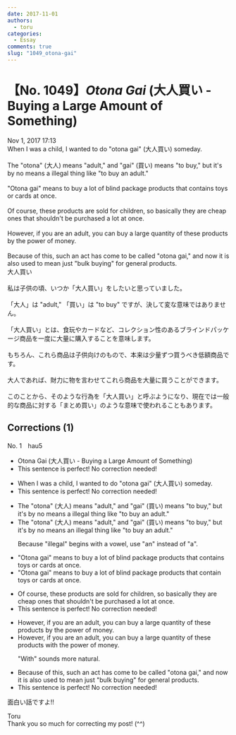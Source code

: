 ```yaml
---
date: 2017-11-01
authors:
  - toru
categories:
  - Essay
comments: true
slug: "1049_otona-gai"
---
```


# 【No. 1049】<strong><em>Otona Gai</strong></em> (大人買い - Buying a Large Amount of Something)
<div class="date">Nov 1, 2017 17:13</div>
<div id="post"><div id="body_show_ori">
When I was a child, I wanted to do "otona gai" (大人買い) someday.<br/><br/>The "otona" (大人) means "adult," and "gai" (買い) means "to buy," but it's by no means a illegal thing like "to buy an adult."<br/><br/>"Otona gai" means to buy a lot of blind package products that contains toys or cards at once.<br/><br/>Of course, these products are sold for children, so basically they are cheap ones that shouldn't be purchased a lot at once.<br/><br/>However, if you are an adult, you can buy a large quantity of these products by the power of money.<br/><br/>Because of this, such an act has come to be called "otona gai," and now it is also used to mean just "bulk buying" for general products.
</div></div>

<!-- more -->

<div id="post_ja"><div id="body_show_mo">
大人買い<br/><br/>私は子供の頃、いつか「大人買い」をしたいと思っていました。<br/><br/>「大人」は "adult," 「買い」は "to buy" ですが、決して変な意味ではありません。<br/><br/>「大人買い」とは、食玩やカードなど、コレクション性のあるブラインドパッケージ商品を一度に大量に購入することを意味します。<br/><br/>もちろん、これら商品は子供向けのもので、本来は少量ずつ買うべき低額商品です。<br/><br/>大人であれば、財力に物を言わせてこれら商品を大量に買うことができます。<br/><br/>このことから、そのような行為を「大人買い」と呼ぶようになり、現在では一般的な商品に対する「まとめ買い」のような意味で使われることもあります。
</div></div>

## Corrections (1)
<div id="block"><div class="first_name"> No. 1　<span class="just_name">hau5</span></div><div id="block2">
<ul class="correction_field">
<li class="incorrect">Otona Gai (大人買い - Buying a Large Amount of Something)</li>
<li class="corrected perfect">This sentence is perfect! No correction needed!</li>
</ul>
<ul class="correction_field">
<li class="incorrect">When I was a child, I wanted to do "otona gai" (大人買い) someday.</li>
<li class="corrected perfect">This sentence is perfect! No correction needed!</li>
</ul>
<ul class="correction_field">
<li class="incorrect">The "otona" (大人) means "adult," and "gai" (買い) means "to buy," but it's by no means a illegal thing like "to buy an adult."</li>
<li class="corrected correct">
The "otona" (大人) means "adult," and "gai" (買い) means "to buy," but it's by no means <span class="f_blue">an</span> illegal thing like "to buy an adult."
<p class="correction_comment">Because "illegal" begins with a vowel, use "an" instead of "a".</p>
</li>
</ul>
<ul class="correction_field">
<li class="incorrect">"Otona gai" means to buy a lot of blind package products that contains toys or cards at once.</li>
<li class="corrected correct">
"Otona gai" means to buy a lot of blind package products that<span class="f_blue"> contain </span>toys or cards at once.
</li>
</ul>
<ul class="correction_field">
<li class="incorrect">Of course, these products are sold for children, so basically they are cheap ones that shouldn't be purchased a lot at once.</li>
<li class="corrected perfect">This sentence is perfect! No correction needed!</li>
</ul>
<ul class="correction_field">
<li class="incorrect">However, if you are an adult, you can buy a large quantity of these products by the power of money.</li>
<li class="corrected correct">
However, if you are an adult, you can buy a large quantity of these products <span class="f_blue">with</span> the power of money.
<p class="correction_comment">"With" sounds more natural.</p>
</li>
</ul>
<ul class="correction_field">
<li class="incorrect">Because of this, such an act has come to be called "otona gai," and now it is also used to mean just "bulk buying" for general products.</li>
<li class="corrected perfect">This sentence is perfect! No correction needed!</li>
</ul>
<p class="comment_small">
 面白い話ですよ!!
</p>

</div><div class="name"><span class="just_name">Toru</span><br>
Thank you so much for correcting my post! (^^)
</div>
</div>
